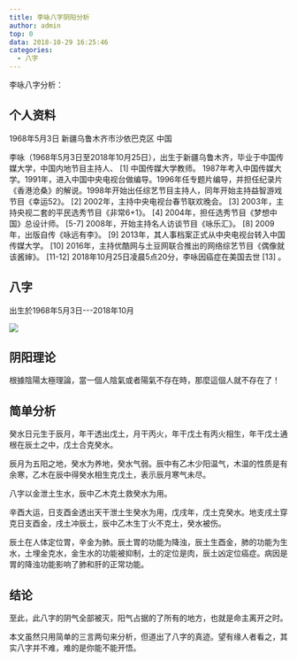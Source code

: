 ```yaml
---
title: 李咏八字阴阳分析
author: admin
top: 0
data: 2018-10-29 16:25:46
categories: 
  - 八字
---
```

李咏八字分析：

## 个人资料
1968年5月3日 新疆乌鲁木齐市沙依巴克区 中国

李咏（1968年5月3日至2018年10月25日），出生于新疆乌鲁木齐，毕业于中国传媒大学，中国内地节目主持人、 [1]  中国传媒大学教师。
1987年考入中国传媒大学。1991年，进入中国中央电视台做编导。1996年任专题片编导，并担任纪录片《香港沧桑》的解说。1998年开始出任综艺节目主持人，同年开始主持益智游戏节目《幸运52》。 [2]  2002年，主持中央电视台春节联欢晚会。 [3]  2003年，主持央视二套的平民选秀节目《非常6+1》。 [4]  2004年，担任选秀节目《梦想中国》总设计师。 [5-7]  2008年，开始主持名人访谈节目《咏乐汇》。 [8]  2009年，出版自传《咏远有李》。 [9]  2013年，其人事档案正式从中央电视台转入中国传媒大学。 [10]  2016年，主持优酷网与土豆网联合推出的网络综艺节目《偶像就该酱婶》。 [11-12]  2018年10月25日凌晨5点20分，李咏因癌症在美国去世 [13]  。



## 八字

出生於1968年5月3日---2018年10月

![](http://fs-image.pull.net.cn/18-10-29/3195259.jpg)

## 阴阳理论

根據陰陽太極理論，當一個人陰氣或者陽氣不存在時，那麼這個人就不存在了！

## 简单分析
癸水日元生于辰月，年干透出戊土，月干丙火，年干戊土有丙火相生，年干戊土通根在辰土之中，戊土合克癸水。

辰月为五阳之地，癸水为养地，癸水气弱。辰中有乙木少阳温气，木温的性质是有余寒，乙木在辰中得癸水相生克戊土，表示辰月寒气未尽。

八字以金泄土生水，辰中乙木克土救癸水为用。

辛酉大运，日支酉金透出天干泄土生癸水为用，戊戌年，戊土克癸水。地支戌土穿克日支酉金，戌土冲辰土，辰中乙木生丁火不克土，癸水被伤。

辰土在人体定位胃，辛金为肺。辰土胃的功能为降浊，辰土生酉金，肺的功能为生水，土埋金克水，金生水的功能被抑制，土的定位是肉，辰土凶定位癌症。病因是胃的降浊功能影响了肺和肝的正常功能。


## 结论
至此，此八字的阴气全部被灭，阳气占据的了所有的地方，也就是命主离开之时。

本文虽然只用简单的三言两句来分析，但道出了八字的真迹。望有缘人者看之，其实八字并不难，难的是你能不能开悟。
